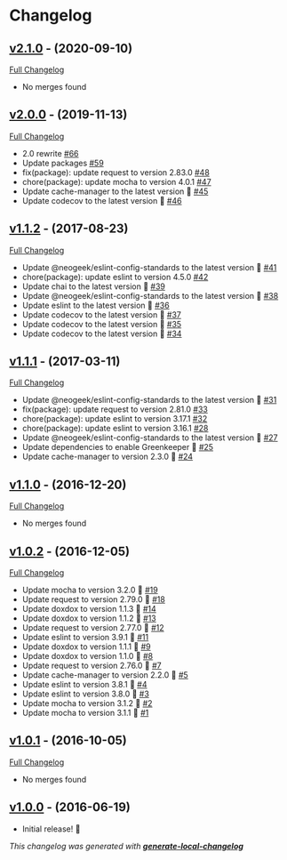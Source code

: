 # Changelog

## [v2.1.0](https://github.com/neogeek/raspar/tree/v2.1.0) - (2020-09-10)

[Full Changelog](https://github.com/neogeek/raspar/compare/v2.0.0...v2.1.0)

- No merges found

## [v2.0.0](https://github.com/neogeek/raspar/tree/v2.0.0) - (2019-11-13)

[Full Changelog](https://github.com/neogeek/raspar/compare/v1.1.2...v2.0.0)

- 2.0 rewrite [#66](https://github.com/neogeek/raspar/pull/66)
- Update packages [#59](https://github.com/neogeek/raspar/pull/59)
- fix(package): update request to version 2.83.0 [#48](https://github.com/neogeek/raspar/pull/48)
- chore(package): update mocha to version 4.0.1 [#47](https://github.com/neogeek/raspar/pull/47)
- Update cache-manager to the latest version 🚀 [#45](https://github.com/neogeek/raspar/pull/45)
- Update codecov to the latest version 🚀 [#46](https://github.com/neogeek/raspar/pull/46)

## [v1.1.2](https://github.com/neogeek/raspar/tree/v1.1.2) - (2017-08-23)

[Full Changelog](https://github.com/neogeek/raspar/compare/v1.1.1...v1.1.2)

- Update @neogeek/eslint-config-standards to the latest version 🚀 [#41](https://github.com/neogeek/raspar/pull/41)
- chore(package): update eslint to version 4.5.0 [#42](https://github.com/neogeek/raspar/pull/42)
- Update chai to the latest version 🚀 [#39](https://github.com/neogeek/raspar/pull/39)
- Update @neogeek/eslint-config-standards to the latest version 🚀 [#38](https://github.com/neogeek/raspar/pull/38)
- Update eslint to the latest version 🚀 [#36](https://github.com/neogeek/raspar/pull/36)
- Update codecov to the latest version 🚀 [#37](https://github.com/neogeek/raspar/pull/37)
- Update codecov to the latest version 🚀 [#35](https://github.com/neogeek/raspar/pull/35)
- Update codecov to the latest version 🚀 [#34](https://github.com/neogeek/raspar/pull/34)

## [v1.1.1](https://github.com/neogeek/raspar/tree/v1.1.1) - (2017-03-11)

[Full Changelog](https://github.com/neogeek/raspar/compare/v1.1.0...v1.1.1)

- Update @neogeek/eslint-config-standards to the latest version 🚀 [#31](https://github.com/neogeek/raspar/pull/31)
- fix(package): update request to version 2.81.0 [#33](https://github.com/neogeek/raspar/pull/33)
- chore(package): update eslint to version 3.17.1 [#32](https://github.com/neogeek/raspar/pull/32)
- chore(package): update eslint to version 3.16.1 [#28](https://github.com/neogeek/raspar/pull/28)
- Update @neogeek/eslint-config-standards to the latest version 🚀 [#27](https://github.com/neogeek/raspar/pull/27)
- Update dependencies to enable Greenkeeper 🌴 [#25](https://github.com/neogeek/raspar/pull/25)
- Update cache-manager to version 2.3.0 🚀 [#24](https://github.com/neogeek/raspar/pull/24)

## [v1.1.0](https://github.com/neogeek/raspar/tree/v1.1.0) - (2016-12-20)

[Full Changelog](https://github.com/neogeek/raspar/compare/v1.0.2...v1.1.0)

- No merges found

## [v1.0.2](https://github.com/neogeek/raspar/tree/v1.0.2) - (2016-12-05)

[Full Changelog](https://github.com/neogeek/raspar/compare/v1.0.1...v1.0.2)

- Update mocha to version 3.2.0 🚀 [#19](https://github.com/neogeek/raspar/pull/19)
- Update request to version 2.79.0 🚀 [#18](https://github.com/neogeek/raspar/pull/18)
- Update doxdox to version 1.1.3 🚀 [#14](https://github.com/neogeek/raspar/pull/14)
- Update doxdox to version 1.1.2 🚀 [#13](https://github.com/neogeek/raspar/pull/13)
- Update request to version 2.77.0 🚀 [#12](https://github.com/neogeek/raspar/pull/12)
- Update eslint to version 3.9.1 🚀 [#11](https://github.com/neogeek/raspar/pull/11)
- Update doxdox to version 1.1.1 🚀 [#9](https://github.com/neogeek/raspar/pull/9)
- Update doxdox to version 1.1.0 🚀 [#8](https://github.com/neogeek/raspar/pull/8)
- Update request to version 2.76.0 🚀 [#7](https://github.com/neogeek/raspar/pull/7)
- Update cache-manager to version 2.2.0 🚀 [#5](https://github.com/neogeek/raspar/pull/5)
- Update eslint to version 3.8.1 🚀 [#4](https://github.com/neogeek/raspar/pull/4)
- Update eslint to version 3.8.0 🚀 [#3](https://github.com/neogeek/raspar/pull/3)
- Update mocha to version 3.1.2 🚀 [#2](https://github.com/neogeek/raspar/pull/2)
- Update mocha to version 3.1.1 🚀 [#1](https://github.com/neogeek/raspar/pull/1)

## [v1.0.1](https://github.com/neogeek/raspar/tree/v1.0.1) - (2016-10-05)

[Full Changelog](https://github.com/neogeek/raspar/compare/v1.0.0...v1.0.1)

- No merges found

## [v1.0.0](https://github.com/neogeek/raspar/tree/v1.0.0) - (2016-06-19)

- Initial release! 🎉

_This changelog was generated with **[generate-local-changelog](https://github.com/neogeek/generate-local-changelog)**_
